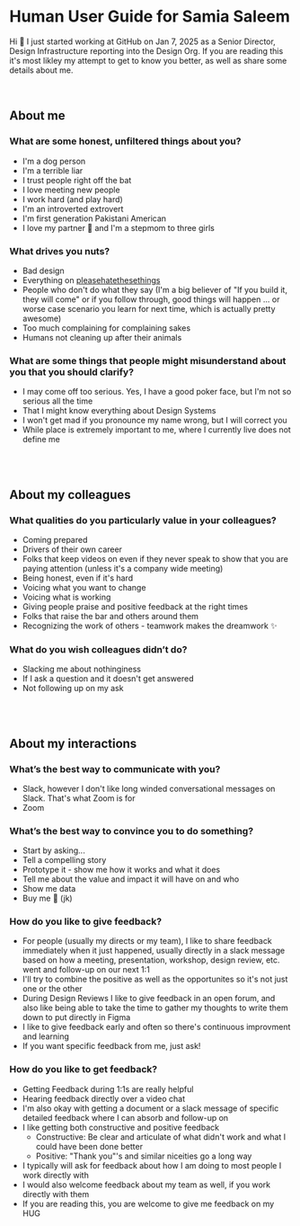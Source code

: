 # Human User Guide for Samia Saleem
Hi 👋  I just started working at GitHub on Jan 7, 2025 as a Senior Director, Design Infrastructure reporting into the Design Org. If you are reading this it's most likley my attempt to get to know you better, as well as share some details about me.

<br/>

## About me

### What are some honest, unfiltered things about you?
* I'm a dog person
* I'm a terrible liar
* I trust people right off the bat
* I love meeting new people
* I work hard (and play hard)
* I'm an introverted extrovert
* I'm first generation Pakistani American
* I love my partner 🌈 and I'm a stepmom to three girls

### What drives you nuts?
* Bad design
* Everything on [pleasehatethesethings](https://www.instagram.com/pleasehatethesethings/)
* People who don't do what they say (I'm a big believer of "If you build it, they will come" or if you follow through, good things will happen ... or worse case scenario you learn for next time, which is actually pretty awesome)
* Too much complaining for complaining sakes 
* Humans not cleaning up after their animals

### What are some things that people might misunderstand about you that you should clarify?
* I may come off too serious. Yes, I have a good poker face, but I'm not so serious all the time
* That I might know everything about Design Systems
* I won't get mad if you pronounce my name wrong, but I will correct you
* While place is extremely important to me, where I currently live does not define me

<br/>
<br/>

## About my colleagues

### What qualities do you particularly value in your colleagues?
* Coming prepared
* Drivers of their own career
* Folks that keep videos on even if they never speak to show that you are paying attention (unless it's a company wide meeting)
* Being honest, even if it's hard
* Voicing what you want to change
* Voicing what is working
* Giving people praise and positive feedback at the right times
* Folks that raise the bar and others around them
* Recognizing the work of others - teamwork makes the dreamwork ✨

### What do you wish colleagues didn’t do?
* Slacking me about nothinginess
* If I ask a question and it doesn't get answered
* Not following up on my ask

<br/>
<br/>

## About my interactions
	
### What’s the best way to communicate with you?
* Slack, however I don't like long winded conversational messages on Slack. That's what Zoom is for
* Zoom
	
### What’s the best way to convince you to do something?
* Start by asking...
* Tell a compelling story
* Prototype it - show me how it works and what it does
* Tell me about the value and impact it will have on and who
* Show me data
* Buy me 🍕 (jk)
	 
### How do you like to give feedback?
* For people (usually my directs or my team), I like to share feedback immediately when it just happened, usually directly in a slack message based on how a meeting, presentation, workshop, design review, etc. went and follow-up on our next 1:1
* I'll try to combine the positive as well as the opportunites so it's not just one or the other
* During Design Reviews I like to give feedback in an open forum, and also like being able to take the time to gather my thoughts to write them down to put directly in Figma
* I like to give feedback early and often so there's continuous improvment and learning
* If you want specific feedback from me, just ask!

### How do you like to get feedback?
* Getting Feedback during 1:1s are really helpful
* Hearing feedback directly over a video chat
* I'm also okay with getting a document or a slack message of specific detailed feedback where I can absorb and follow-up on
* I like getting both constructive and positive feedback
  - Constructive: Be clear and articulate of what didn't work and what I could have been done better
  - Positive: "Thank you"'s and similar niceities go a long way
* I typically will ask for feedback about how I am doing to most people I work directly with
* I would also welcome feedback about my team as well, if you work directly with them
* If you are reading this, you are welcome to give me feedback on my HUG
